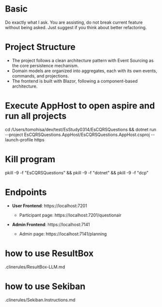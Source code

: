 # Basic
Do exactly what I ask. You are assisting, do not break current feature without being asked.
Just suggest if you think about better refactoring.

# Project Structure
- The project follows a clean architecture pattern with Event Sourcing as the core persistence mechanism.
- Domain models are organized into aggregates, each with its own events, commands, and projections.
- The frontend is built with Blazor, following a component-based architecture.

# Execute AppHost to open aspire and run all projects
cd /Users/tomohisa/dev/test/EsStudy0314/EsCQRSQuestions && dotnet run --project EsCQRSQuestions.AppHost/EsCQRSQuestions.AppHost.csproj --launch-profile https

# Kill program
pkill -9 -f "EsCQRSQuestions" && pkill -9 -f "dotnet" && pkill -9 -f "dcp"

# Endpoints
- **User Frontend**: https://localhost:7201
  - Participant page: https://localhost:7201/questionair

- **Admin Frontend**: https://localhost:7141
  - Admin page: https://localhost:7141/planning

# how to use ResultBox

.clinerules/ResultBox-LLM.md

# how to use Sekiban
.clinerules/Sekiban.Instructions.md